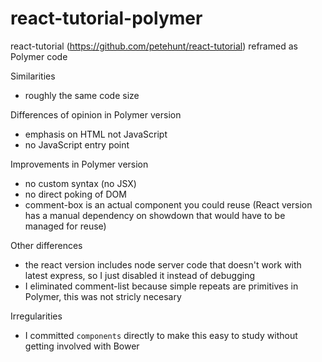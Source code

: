 react-tutorial-polymer
======================

react-tutorial (https://github.com/petehunt/react-tutorial) reframed as Polymer code 

Similarities

* roughly the same code size

Differences of opinion in Polymer version

* emphasis on HTML not JavaScript
* no JavaScript entry point

Improvements in Polymer version

* no custom syntax (no JSX)
* no direct poking of DOM
* comment-box is an actual component you could reuse (React version has a manual dependency on showdown that would have to be managed for reuse)

Other differences

* the react version includes node server code that doesn't work with latest express, so I just disabled it instead of debugging
* I eliminated comment-list because simple repeats are primitives in Polymer, this was not stricly necesary

Irregularities

* I committed `components` directly to make this easy to study without getting involved with Bower